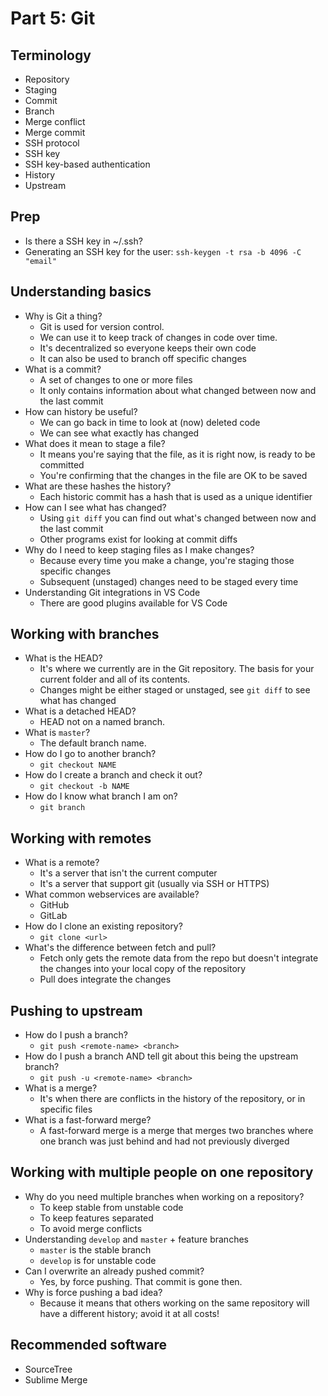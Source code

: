 # Part 5: Git

## Terminology
* Repository
* Staging
* Commit
* Branch
* Merge conflict
* Merge commit
* SSH protocol
* SSH key
* SSH key-based authentication
* History
* Upstream

## Prep
* Is there a SSH key in ~/.ssh?
* Generating an SSH key for the user: `ssh-keygen -t rsa -b 4096 -C "email"`

## Understanding basics
* Why is Git a thing?
    - Git is used for version control. 
    - We can use it to keep track of changes in code over time.
    - It's decentralized so everyone keeps their own code
    - It can also be used to branch off specific changes
* What is a commit?
    - A set of changes to one or more files
    - It only contains information about what changed between now and the last commit
* How can history be useful?
    - We can go back in time to look at (now) deleted code
    - We can see what exactly has changed
* What does it mean to stage a file?
    - It means you're saying that the file, as it is right now, is ready to be committed
    - You're confirming that the changes in the file are OK to be saved
* What are these hashes the history?
    - Each historic commit has a hash that is used as a unique identifier
* How can I see what has changed?
    - Using `git diff` you can find out what's changed between now and the last commit
    - Other programs exist for looking at commit diffs
* Why do I need to keep staging files as I make changes?
    - Because every time you make a change, you're staging those specific changes
    - Subsequent (unstaged) changes need to be staged every time
* Understanding Git integrations in VS Code
    - There are good plugins available for VS Code

## Working with branches
* What is the HEAD?
    - It's where we currently are in the Git repository. The basis for your current folder and all of its contents.
    - Changes might be either staged or unstaged, see `git diff` to see what has changed
* What is a detached HEAD? 
    - HEAD not on a named branch.
* What is `master`? 
    - The default branch name.
* How do I go to another branch? 
    - `git checkout NAME`
* How do I create a branch and check it out?
    - `git checkout -b NAME`
* How do I know what branch I am on?
    - `git branch`

## Working with remotes
* What is a remote?
    - It's a server that isn't the current computer
    - It's a server that support git (usually via SSH or HTTPS)
* What common webservices are available?
    - GitHub
    - GitLab
* How do I clone an existing repository?
    - `git clone <url>` 
* What's the difference between fetch and pull?
    - Fetch only gets the remote data from the repo but doesn't integrate the changes into your local copy of the repository
    - Pull does integrate the changes

## Pushing to upstream
* How do I push a branch?
    - `git push <remote-name> <branch>` 
* How do I push a branch AND tell git about this being the upstream branch?
    - `git push -u <remote-name> <branch>` 
* What is a merge?
    - It's when there are conflicts in the history of the repository, or in specific files
* What is a fast-forward merge?
    - A fast-forward merge is a merge that merges two branches where one branch was just behind and had not previously diverged

## Working with multiple people on one repository
* Why do you need multiple branches when working on a repository?
    - To keep stable from unstable code
    - To keep features separated
    - To avoid merge conflicts
* Understanding `develop` and `master` + feature branches
    - `master` is the stable branch
    - `develop` is for unstable code
* Can I overwrite an already pushed commit?
    - Yes, by force pushing. That commit is gone then.
* Why is force pushing a bad idea?
    - Because it means that others working on the same repository will have a different history; avoid it at all costs!

## Recommended software
* SourceTree
* Sublime Merge
